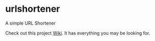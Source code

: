 # urlshortener
A simple URL Shortener

Check out this project [Wiki](https://github.com/mssugui/urlshortener/wiki). It has everything you may be looking for.
